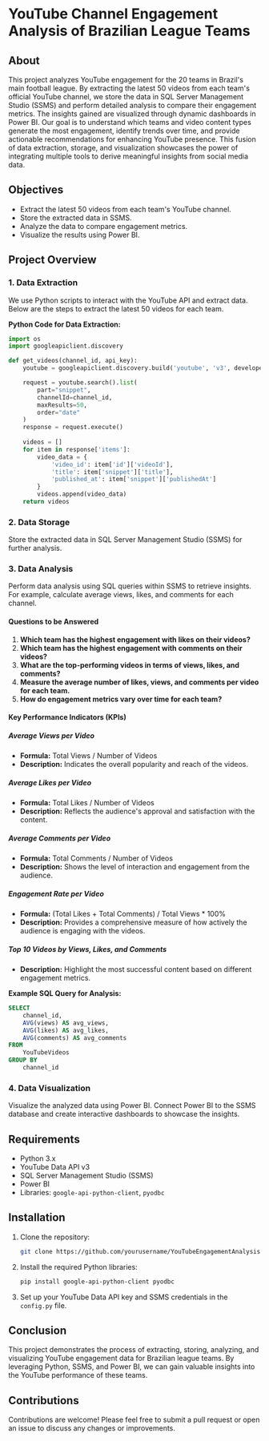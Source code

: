 # YouTube Channel Engagement Analysis of Brazilian League Teams

## About

This project analyzes YouTube engagement for the 20 teams in Brazil's main football league. By extracting the latest 50 videos from each team's official YouTube channel, we store the data in SQL Server Management Studio (SSMS) and perform detailed analysis to compare their engagement metrics. The insights gained are visualized through dynamic dashboards in Power BI. Our goal is to understand which teams and video content types generate the most engagement, identify trends over time, and provide actionable recommendations for enhancing YouTube presence. This fusion of data extraction, storage, and visualization showcases the power of integrating multiple tools to derive meaningful insights from social media data.



## Objectives
- Extract the latest 50 videos from each team's YouTube channel.
- Store the extracted data in SSMS.
- Analyze the data to compare engagement metrics.
- Visualize the results using Power BI.

## Project Overview

### 1. Data Extraction
We use Python scripts to interact with the YouTube API and extract data. Below are the steps to extract the latest 50 videos for each team.

**Python Code for Data Extraction:**
```python
import os
import googleapiclient.discovery

def get_videos(channel_id, api_key):
    youtube = googleapiclient.discovery.build('youtube', 'v3', developerKey=api_key)

    request = youtube.search().list(
        part="snippet",
        channelId=channel_id,
        maxResults=50,
        order="date"
    )
    response = request.execute()
    
    videos = []
    for item in response['items']:
        video_data = {
            'video_id': item['id']['videoId'],
            'title': item['snippet']['title'],
            'published_at': item['snippet']['publishedAt']
        }
        videos.append(video_data)
    return videos

```

### 2. Data Storage
Store the extracted data in SQL Server Management Studio (SSMS) for further analysis. 


### 3. Data Analysis
Perform data analysis using SQL queries within SSMS to retrieve insights. For example, calculate average views, likes, and comments for each channel.


#### Questions to be Answered

1. **Which team has the highest engagement with likes on their videos?**
2. **Which team has the highest engagement with comments on their videos?**
3. **What are the top-performing videos in terms of views, likes, and comments?**
4. **Measure the average number of likes, views, and comments per video for each team.**
5. **How do engagement metrics vary over time for each team?**

#### Key Performance Indicators (KPIs)

##### Average Views per Video
- **Formula:** Total Views / Number of Videos
- **Description:** Indicates the overall popularity and reach of the videos.

##### Average Likes per Video
- **Formula:** Total Likes / Number of Videos
- **Description:** Reflects the audience's approval and satisfaction with the content.

##### Average Comments per Video
- **Formula:** Total Comments / Number of Videos
- **Description:** Shows the level of interaction and engagement from the audience.

##### Engagement Rate per Video
- **Formula:** (Total Likes + Total Comments) / Total Views * 100%
- **Description:** Provides a comprehensive measure of how actively the audience is engaging with the videos.

##### Top 10 Videos by Views, Likes, and Comments
- **Description:** Highlight the most successful content based on different engagement metrics.


**Example SQL Query for Analysis:**
```sql
SELECT 
    channel_id,
    AVG(views) AS avg_views,
    AVG(likes) AS avg_likes,
    AVG(comments) AS avg_comments
FROM 
    YouTubeVideos
GROUP BY 
    channel_id
```

### 4. Data Visualization
Visualize the analyzed data using Power BI. Connect Power BI to the SSMS database and create interactive dashboards to showcase the insights.

## Requirements
- Python 3.x
- YouTube Data API v3
- SQL Server Management Studio (SSMS)
- Power BI
- Libraries: `google-api-python-client`, `pyodbc`

## Installation
1. Clone the repository:
   ```bash
   git clone https://github.com/yourusername/YouTubeEngagementAnalysis.git
   ```
2. Install the required Python libraries:
   ```bash
   pip install google-api-python-client pyodbc
   ```
3. Set up your YouTube Data API key and SSMS credentials in the `config.py` file.


## Conclusion
This project demonstrates the process of extracting, storing, analyzing, and visualizing YouTube engagement data for Brazilian league teams. By leveraging Python, SSMS, and Power BI, we can gain valuable insights into the YouTube performance of these teams.

## Contributions
Contributions are welcome! Please feel free to submit a pull request or open an issue to discuss any changes or improvements.


